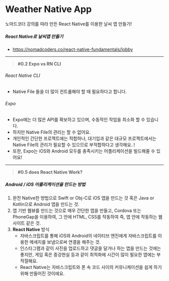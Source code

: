 # Weather Native App

노마드코더 강의를 따라 만든 React Native를 이용한 날씨 앱 만들기!

##### React Native로 날씨앱 만들기

- https://nomadcoders.co/react-native-fundamentals/lobby

---

> **#0.2 Expo vs RN CLI**

###### React Native CLI

- Native File 들을 더 많이 컨트롤해야 할 때 필요하다고 합니다.

###### Expo

- Expo에는 더 많은 API를 확보하고 있으며, 수동적인 작업을 최소화 할 수 있습니다.
- 하지만 Native File의 관리는 할 수 없어요.
- 개인적인 간단한 프로젝트에는 적합하나, 대기업과 같은 대규모 프로젝트에서는
  Native File의 관리가 필요할 수 있으므로 부적합하다고 생각해요..!
- 또한, Expo는 iOS와 Android 모두를 충족시키는 어플리케이션을 빌드해줄 수 있어요!

---

> **#0.5 does React Native Work?**

##### Android / iOS 어플리케이션을 만드는 방법

1. 완전 Native한 방법으로 Swift or Obj-C로 iOS 앱을 만드는 것 혹은 Java or Kotlin으로 Android 앱을 만드는 것.
2. 앱 기반 웹뷰를 만드는 것으로 매우 간단한 앱을 만들고, Cordova 또는 PhoneGap을 이용하여, 그 안에 HTML, CSS를 작동하여 즉, 앱 안에 작동하는 웹사이트 같은 것.
3. **React Native** 방식
   - 자바스크립트를 통해 iOS와 Android의 네이티브 엔진에게 자바스크립트를 이용한 메세지를 보냄으로써 연결을 해주는 것.
   - 인스타그램과 같이 사진을 업로드하고 댓글을 달거나 하는 앱을 만드는 것에는 좋지만, 게임 혹은 증강현실 등과 같이 최적화에 시간이 많이 필요한 앱에는 부적절해요.
   - React Native는 자바스크립트와 폰 속 코드 사이의 커뮤니케이션을 쉽게 하기 위해 만들어진 것이에요.
